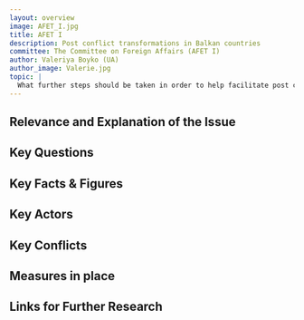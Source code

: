 ```yaml
---
layout: overview
image: AFET_I.jpg
title: AFET I
description: Post conflict transformations in Balkan countries
committee: The Committee on Foreign Affairs (AFET I)
author: Valeriya Boyko (UA)
author_image: Valerie.jpg
topic: |
  What further steps should be taken in order to help facilitate post conflict transformation processes in Balkan countries?
---
```


## Relevance and Explanation of the Issue


## Key Questions


## Key Facts & Figures


## Key Actors


## Key Conflicts


## Measures in place


## Links for Further Research
